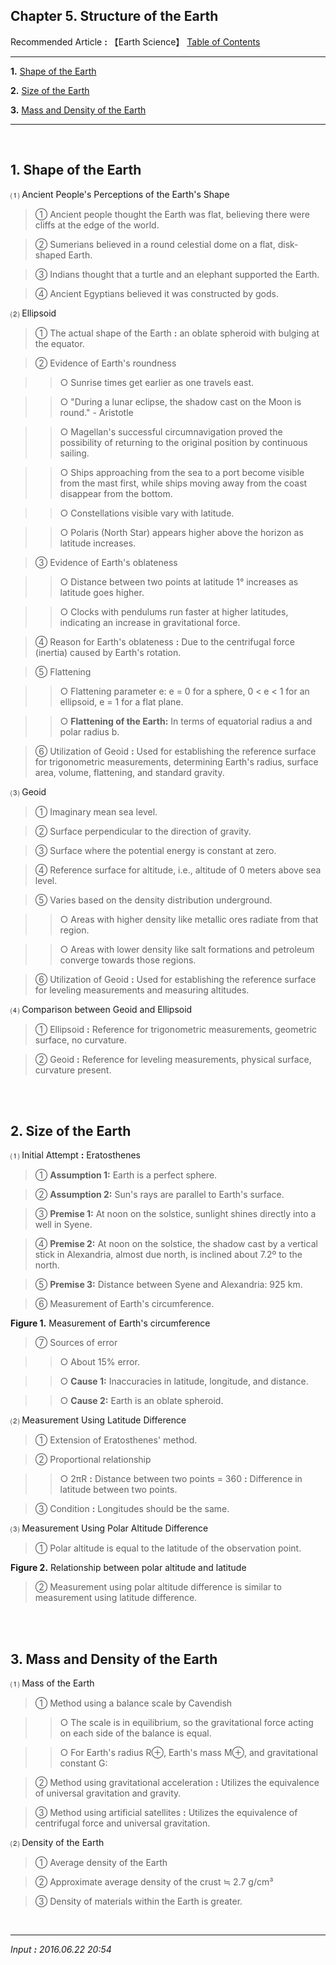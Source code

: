 ## **Chapter 5. Structure of the Earth**
 
Recommended Article **:** 【Earth Science】 [Table of Contents](https://jb243.github.io/pages/1566)

---

**1.** [Shape of the Earth](#1-shape-of-the-earth)

**2.** [Size of the Earth](#2-size-of-the-earth)

**3.** [Mass and Density of the Earth](#3-mass-and-density-of-the-earth)

---

<br>

## **1. Shape of the Earth**

 ⑴ Ancient People's Perceptions of the Earth's Shape

> ① Ancient people thought the Earth was flat, believing there were cliffs at the edge of the world.

> ② Sumerians believed in a round celestial dome on a flat, disk-shaped Earth.

> ③ Indians thought that a turtle and an elephant supported the Earth.

> ④ Ancient Egyptians believed it was constructed by gods.

 ⑵ Ellipsoid

> ① The actual shape of the Earth **:** an oblate spheroid with bulging at the equator.

> ② Evidence of Earth's roundness

>> ○ Sunrise times get earlier as one travels east.

>> ○ "During a lunar eclipse, the shadow cast on the Moon is round." - Aristotle

>> ○ Magellan's successful circumnavigation proved the possibility of returning to the original position by continuous sailing.

>> ○ Ships approaching from the sea to a port become visible from the mast first, while ships moving away from the coast disappear from the bottom.

>> ○ Constellations visible vary with latitude.

>> ○ Polaris (North Star) appears higher above the horizon as latitude increases.

> ③ Evidence of Earth's oblateness

>> ○ Distance between two points at latitude 1° increases as latitude goes higher.

>> ○ Clocks with pendulums run faster at higher latitudes, indicating an increase in gravitational force.

> ④ Reason for Earth's oblateness **:** Due to the centrifugal force (inertia) caused by Earth's rotation.

> ⑤ Flattening

>> ○ Flattening parameter e: e = 0 for a sphere, 0 < e < 1 for an ellipsoid, e = 1 for a flat plane.

>> ○ **Flattening of the Earth:** In terms of equatorial radius a and polar radius b.

> ⑥ Utilization of Geoid **:** Used for establishing the reference surface for trigonometric measurements, determining Earth's radius, surface area, volume, flattening, and standard gravity.

 ⑶ Geoid

> ① Imaginary mean sea level.

> ② Surface perpendicular to the direction of gravity.

> ③ Surface where the potential energy is constant at zero.

> ④ Reference surface for altitude, i.e., altitude of 0 meters above sea level.

> ⑤ Varies based on the density distribution underground.

>> ○ Areas with higher density like metallic ores radiate from that region.

>> ○ Areas with lower density like salt formations and petroleum converge towards those regions.

> ⑥ Utilization of Geoid **:** Used for establishing the reference surface for leveling measurements and measuring altitudes.

 ⑷ Comparison between Geoid and Ellipsoid

> ① Ellipsoid **:** Reference for trigonometric measurements, geometric surface, no curvature.

> ② Geoid **:** Reference for leveling measurements, physical surface, curvature present.

<br>

<br>

## **2. Size of the Earth**

 ⑴ Initial Attempt **:** Eratosthenes

> ① **Assumption 1:** Earth is a perfect sphere.

> ② **Assumption 2:** Sun's rays are parallel to Earth's surface.

> ③ **Premise 1:** At noon on the solstice, sunlight shines directly into a well in Syene.

> ④ **Premise 2:** At noon on the solstice, the shadow cast by a vertical stick in Alexandria, almost due north, is inclined about 7.2º to the north.

> ⑤ **Premise 3:** Distance between Syene and Alexandria: 925 km.

> ⑥ Measurement of Earth's circumference.

**Figure 1.** Measurement of Earth's circumference 

> ⑦ Sources of error

>> ○ About 15% error.

>> ○ **Cause 1:** Inaccuracies in latitude, longitude, and distance.

>> ○ **Cause 2:** Earth is an oblate spheroid.

 ⑵ Measurement Using Latitude Difference

> ① Extension of Eratosthenes' method.

> ② Proportional relationship

>> ○ 2πR **:** Distance between two points = 360 **:** Difference in latitude between two points.

> ③ Condition **:** Longitudes should be the same.

 ⑶ Measurement Using Polar Altitude Difference

> ① Polar altitude is equal to the latitude of the observation point.

**Figure 2.** Relationship between polar altitude and latitude

> ② Measurement using polar altitude difference is similar to measurement using latitude difference.

<br>

<br>

## **3.** **Mass and Density of the Earth**

 ⑴ Mass of the Earth

> ① Method using a balance scale by Cavendish

>> ○ The scale is in equilibrium, so the gravitational force acting on each side of the balance is equal.

>> ○ For Earth's radius R⊕, Earth's mass M⊕, and gravitational constant G:

> ② Method using gravitational acceleration **:** Utilizes the equivalence of universal gravitation and gravity.

> ③ Method using artificial satellites **:** Utilizes the equivalence of centrifugal force and universal gravitation.

 ⑵ Density of the Earth

> ① Average density of the Earth

> ② Approximate average density of the crust ≒ 2.7 g/cm³

> ③ Density of materials within the Earth is greater.

<br>

---

_Input **:** 2016.06.22 20:54_
